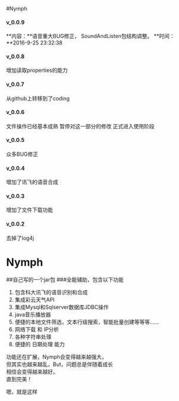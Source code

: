 #Nymph 

#### v_0.0.9  
**内容：**语音重大BUG修正，
SoundAndListen包结构调整。
**时间：**2016-9-25 23:32:38

#### v_0.0.8
增加读取properties的能力

#### v_0.0.7
从github上转移到了coding

#### v_0.0.6
文件操作已经基本成熟
暂停对这一部分的修改
正式进入使用阶段

#### v_0.0.5
众多BUG修正

#### v_0.0.4
增加了讯飞的语音合成 

#### v_0.0.3
增加了文件下载功能 

#### v_0.0.2
去掉了log4j



# Nymph

##自己写的一个jar包
###全能辅助，包含以下功能

1. 包含科大讯飞的语音识别和合成 
2. 集成彩云天气API
3. 集成Mysql和Sqlserver数据库JDBC操作
4. java音乐播放器
5. 便捷的本地文件筛选，文本行级搜索，智能批量创建等等等……
6. 网络下载 和 IP分析
7. 各种字符串处理
8. 便捷的 日期处理 能力

功能还在扩展，Nymph会变得越来越强大，  
但其实也越来越乱，But，问题总是伴随着成长  
相信会变得越来越好。  
直到完美！  


嗯，就是这样